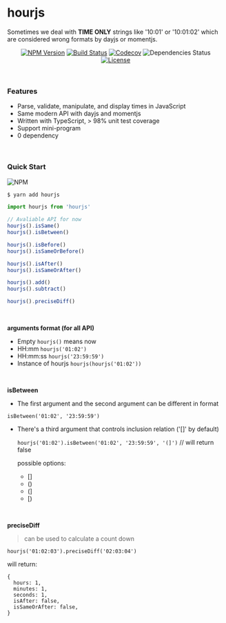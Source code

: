 # hourjs

Sometimes we deal with **TIME ONLY** strings like '10:01' or '10:01:02' which are considered wrong formats by dayjs or
momentjs.

<p align="center">
  <a href="https://www.npmjs.com/package/hourjs"><img src="https://img.shields.io/npm/v/hourjs.svg?style=flat-square&colorB=51C838" alt="NPM Version"></a>
  <a href="https://travis-ci.com/cloydlau/hourjs"><img src="https://img.shields.io/travis/cloydlau/hourjs.svg?style=flat-square" alt="Build Status"></a>
  <a href="https://codecov.io/gh/cloydlau/hourjs"><img src="https://img.shields.io/codecov/c/github/cloydlau/hourjs.svg?style=flat-square" alt="Codecov"></a>
  <img src="https://david-dm.org/cloydlau/hourjs.svg" alt="Dependencies Status">
  <a href="https://github.com/cloydlau/hourjs/blob/master/LICENSE"><img src="https://img.shields.io/badge/license-MIT-brightgreen.svg?style=flat-square" alt="License"></a>
</p>

<br/>

### Features

- Parse, validate, manipulate, and display times in JavaScript
- Same modern API with dayjs and momentjs
- Written with TypeScript, > 98% unit test coverage
- Support mini-program
- 0 dependency

<br/>

### Quick Start

![NPM](https://nodei.co/npm/hourjs.png)
``` bash
$ yarn add hourjs
```

```js
import hourjs from 'hourjs'

// Avaliable API for now
hourjs().isSame()
hourjs().isBetween()

hourjs().isBefore()
hourjs().isSameOrBefore()

hourjs().isAfter()
hourjs().isSameOrAfter()

hourjs().add()
hourjs().subtract()

hourjs().preciseDiff()
```

<br>

**arguments format (for all API)**

- Empty ```hourjs()``` means now
- HH:mm ```hourjs('01:02')```
- HH:mm:ss ```hourjs('23:59:59')```
- Instance of hourjs ```hourjs(hourjs('01:02'))```

<br>

**isBetween**

- The first argument and the second argument can be different in format

```isBetween('01:02', '23:59:59')```

- There's a third argument that controls inclusion relation ('[]' by default)

  ```hourjs('01:02').isBetween('01:02', '23:59:59', '(]')``` // will return false

  possible options:

  - []
  - ()
  - (]
  - [)

<br>

**preciseDiff**

> can be used to calculate a count down

```hourjs('01:02:03').preciseDiff('02:03:04')```

will return:
  
```
{
  hours: 1,
  minutes: 1,
  seconds: 1,
  isAfter: false,
  isSameOrAfter: false,
}
```
